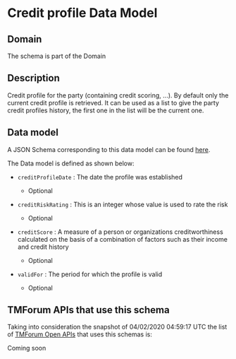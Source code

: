 # Credit profile Data Model

## Domain

The  schema is part of the  Domain

## Description

Credit profile for the party (containing credit scoring, ...). By default only the current credit profile  is retrieved. It can be used as a list to give the party credit profiles history, the first one in the list will be the current one.

## Data model

A JSON Schema corresponding to this data model can be found
[here](https://github.com/tmforum-rand/schemas/blob/candidates/Customer/CreditProfile.schema.json).

The Data model is defined as shown below:

- `creditProfileDate` : The date the profile was established

  - Optional


- `creditRiskRating` : This is an integer whose value is used to rate the risk

  - Optional


- `creditScore` : A measure of a person or organizations creditworthiness calculated on the basis of a combination of factors such as their income and credit history

  - Optional


- `validFor` : The period for which the profile is valid

  - Optional






## TMForum APIs that use this schema

Taking into consideration the snapshot of 04/02/2020 04:59:17 UTC the list of [TMForum Open APIs](https://www.tmforum.org/open-apis/) that uses this schemas is:

Coming soon